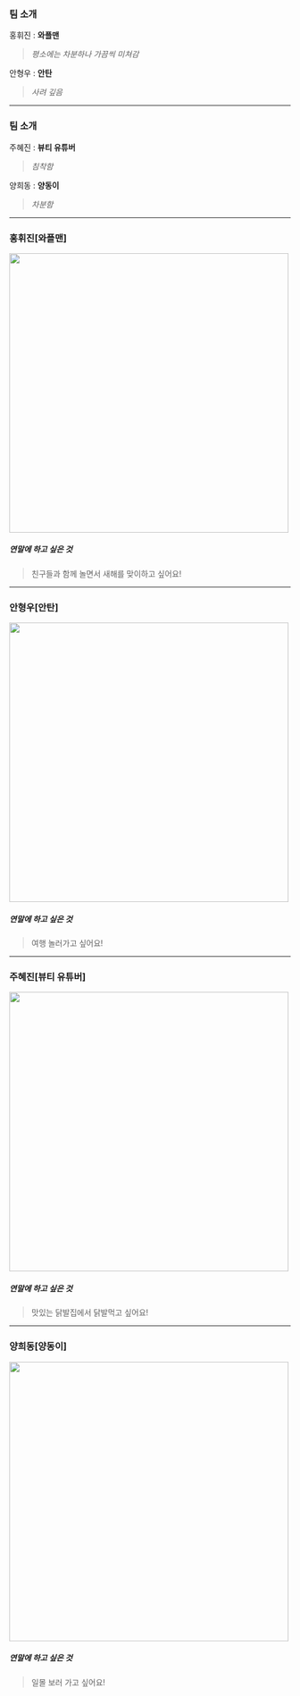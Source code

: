 ### 팀 소개

홍휘진 : **와플맨**
> *평소에는 차분하나 가끔씩 미쳐감*
  
안형우 : **안탄**
> *사려 깊음*

----

### 팀 소개
  
주혜진 : **뷰티 유튜버**
> *침착함*
  
양희동 : **양동이**
> *차분함*
  
---

### 홍휘진[와플맨]
  
<img width="500" src="https://user-images.githubusercontent.com/34855745/50469434-b29d5580-09ef-11e9-8f89-f59dfcaba9e1.jpg">

##### 연말에 하고 싶은 것
> 친구들과 함께 놀면서 새해를 맞이하고 싶어요!
  
---

### 안형우[안탄]
  
<img width="500" src="https://user-images.githubusercontent.com/34855745/50469460-cba60680-09ef-11e9-916b-b4beb7bfb4e4.jpg">

##### 연말에 하고 싶은 것
> 여행 놀러가고 싶어요!
  
---

### 주혜진[뷰티 유튜버]
  
<img width="500" src="https://user-images.githubusercontent.com/34855745/50469476-e7a9a800-09ef-11e9-8929-f1de5de5a431.jpg">

##### 연말에 하고 싶은 것
> 맛있는 닭발집에서 닭발먹고 싶어요!
  
---

### 양희동[양동이]
  
<img width="500" src="https://user-images.githubusercontent.com/34855745/50469489-fe4fff00-09ef-11e9-8334-66594898b09e.jpg">

##### 연말에 하고 싶은 것
> 일몰 보러 가고 싶어요!
  
